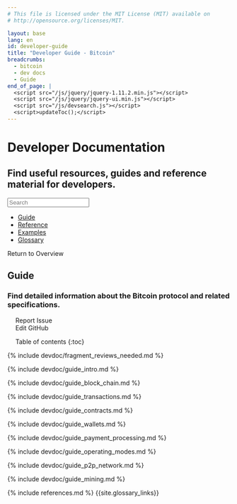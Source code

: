 ```yaml
---
# This file is licensed under the MIT License (MIT) available on
# http://opensource.org/licenses/MIT.

layout: base
lang: en
id: developer-guide
title: "Developer Guide - Bitcoin"
breadcrumbs:
  - bitcoin
  - dev docs
  - Guide
end_of_page: |
  <script src="/js/jquery/jquery-1.11.2.min.js"></script>
  <script src="/js/jquery/jquery-ui.min.js"></script>
  <script src="/js/devsearch.js"></script>
  <script>updateToc();</script>
---
```

<div class="content_guide">
<link rel="stylesheet" href="/css/jquery-ui.min.css">

<div class="content_guide--header">
  <h1 class="content_guide--title" id="developer-documentation">Developer Documentation</h1>
  <h2 class="content_guide--subtitle">Find useful resources, guides and reference material for developers.</h2>
  <div class="content_guide--search">
    <input id="glossary_term" class="glossary_term" placeholder="Search">
  </div>
  <ul class="content_guide--header--menu">
    <li class="content_guide--header--menu--item--active">
      <a href="/en/developer-guide">
        <i class="fa fa-info-circle fa-2x"></i><span>Guide</span>
      </a>
    </li>
    <li class="content_guide--header--item">
      <a href="/en/developer-reference">
        <i class="fa fa-book fa-2x"></i><span>Reference</span>
      </a>
    </li>
    <li class="content_guide--header--item">
      <a href="/en/developer-examples">
        <i class="fa fa-code fa-2x"></i><span>Examples</span>
      </a>
    </li>
    <li class="content_guide--header--item">
      <a href="/en/developer-glossary">
        <i class="fa fa-font fa-2x"></i><span>Glossary</span>
      </a>
    </li>
  </ul>
</div>

<div class="content_guide--body">

<div markdown="1" id="toc" class="toc"><div markdown="1">
  <div class="content_guide--toc--top">
    <a class="content_guide--toc--back" href="/en/developer-documentation">Return to Overview</a>
    <h2 class="content_guide--toc--title">Guide</h2>
    <h3 class="content_guide--toc--subtitle">Find detailed information about the Bitcoin protocol and related specifications.</h3>
    <ul class="content_guide--toc--buttons">
      <li><a href="https://github.com/bitcoin-dot-org/bitcoin.org/issues/new" onmouseover="updateIssue(event);">Report Issue</a></li>
      <li><a href="https://github.com/bitcoin-dot-org/bitcoin.org/tree/master/_includes" onmouseover="updateSource(event);">Edit GitHub</a></li>
    </ul>
  </div>

* Table of contents
{:toc}

</div></div>

<div markdown="1" class="toccontent">

<!-- includes should be separated by an empty line to prevent a
paragraph at the end of one file from breaking the heading at the start
of the following file. -->

{% include devdoc/fragment_reviews_needed.md %}

{% include devdoc/guide_intro.md %}

{% include devdoc/guide_block_chain.md %}

{% include devdoc/guide_transactions.md %}

{% include devdoc/guide_contracts.md %}

{% include devdoc/guide_wallets.md %}

{% include devdoc/guide_payment_processing.md %}

{% include devdoc/guide_operating_modes.md %}

{% include devdoc/guide_p2p_network.md %}

{% include devdoc/guide_mining.md %}

{% include references.md %}
{{site.glossary_links}}

</div>
</div>
